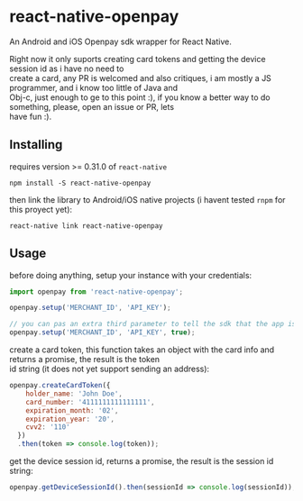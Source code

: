 # react-native-openpay

An Android and iOS Openpay sdk wrapper for React Native.

Right now it only suports creating card tokens and getting the device session id as i have no need to  
create a card, any PR is welcomed and also critiques, i am mostly a JS programmer, and i know too little of Java and  
Obj-c, just enough to ge to this point :), if you know a better way to do something, please, open an issue or PR, lets  
have fun :).

## Installing
requires version >= 0.31.0 of `react-native`
```
npm install -S react-native-openpay
```

then link the library to Android/iOS native projects (i havent tested `rnpm` for this proyect yet):
```
react-native link react-native-openpay
```

## Usage

before doing anything, setup your instance with your credentials:
```javascript
import openpay from 'react-native-openpay';

openpay.setup('MERCHANT_ID', 'API_KEY');

// you can pas an extra third parameter to tell the sdk that the app is in production
openpay.setup('MERCHANT_ID', 'API_KEY', true);
```

create a card token, this function takes an object with the card info and returns a promise, the result is the token  
id string (it does not yet support sending an address):
```javascript
openpay.createCardToken({
    holder_name: 'John Doe',
    card_number: '4111111111111111',
    expiration_month: '02',
    expiration_year: '20',
    cvv2: '110'
  })
  .then(token => console.log(token));
```

get the device session id, returns a promise, the result is the session id string:
```javascript
openpay.getDeviceSessionId().then(sessionId => console.log(sessionId));
```
